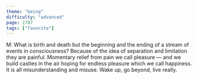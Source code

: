 ```yaml
---
theme: "being"
difficulty: "advanced"
page: 2787
tags: ["favorite"]
---
```


M: What is birth and death but the beginning and the ending of a stream of events in consciousness? Because of the idea of separation and limitation they are painful. Momentary relief from pain we call pleasure — and we build castles in the air hoping for endless pleasure which we call happiness. It is all misunderstanding and misuse. Wake up, go beyond, live really.